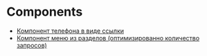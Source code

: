# Components #

* [Компонент телефона в виде ссылки](https://github.com/st7art22/bitrix-wiki-shit/tree/master/code/components/phone/)
* [Компонент меню из разделов (оптимизированно количество запросов)](https://github.com/st7art22/bitrix-wiki-shit/tree/master/code/components/menu.sections/)